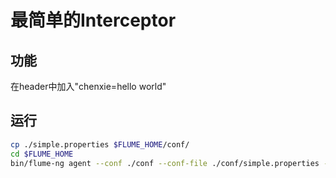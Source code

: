 # 最简单的Interceptor

## 功能

在header中加入"chenxie=hello world"

## 运行

```bash
cp ./simple.properties $FLUME_HOME/conf/
cd $FLUME_HOME
bin/flume-ng agent --conf ./conf --conf-file ./conf/simple.properties --name a1 -Dflume.root.logger=DEBUG,console
```

